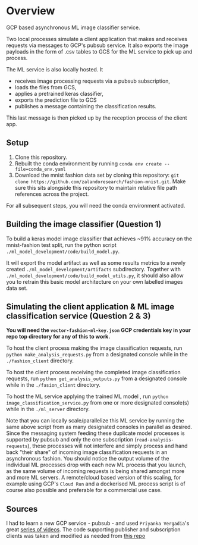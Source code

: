 # Overview

GCP based asynchronous ML image classifier service. 

Two local processes simulate a client application that makes and receives requests via messages to GCP's pubsub service. 
It also exports the image payloads in the form of .csv tables to GCS for the ML service to pick up and process.

The ML service is also locally hosted. It 
- receives image processing requests via a pubsub subscription, 
- loads the files from GCS, 
- applies a pretrained keras classifier, 
- exports the prediction file to GCS
- publishes a message containing the classification results.

This last message is then picked up by the reception process of the client app.

## Setup

1. Clone this repository.
2. Rebuilt the conda environment by running `conda env create --file=conda_env.yaml`
3. Download the mnist fashion data set by cloning this repository: `git clone https://github.com/zalandoresearch/fashion-mnist.git`. Make sure this sits alongside this repository to maintain relative file path references across the project.

For all subsequent steps, you will need the conda environment activated.

## Building the image classifier (Question 1)

To build a keras model image classifier that achieves ~91% accuracy on the mnist-fashion test split, run the python script `./ml_model_development/code/build_model.py`.

It will export the model artifact as well as some results metrics to a newly created `./ml_model_development/artifacts` subdirectory. Together with `./ml_model_development/code/build_model_utils.py`, it should also allow you to retrain this basic model architecture on your own labelled images data set.

## Simulating the client application & ML image classification service (Question 2 & 3)

**You will need the `vector-fashion-ml-key.json` GCP credentials key in your repo top directory for any of this to work.**

To host the client process making the image classification requests, run `python make_analysis_requests.py` from a designated console while in the `./fashion_client` directory.

To host the client process receiving the completed image classification requests, run `python get_analysis_outputs.py` from a designated console while in the `./fasion_client` directory.

To host the ML service applying the trained ML model , run `python image_classification_service.py` from one or more designated console(s) while in the `./ml_server` directory.

Note that you can locally scale/parallelize this ML service by running the same above script from as many designated consoles in parallel as desired. 
Since the messaging system feeding these duplicate model processes is supported by pubsub and only the one subscription (`read-analysis-requests`), these processes will not interfere and simply process and hand back "their share" of incoming image classification requests in an asynchronous fashion.
You should notice the output volume of the individual ML processes drop with each new ML process that you launch, as the same volume of incoming requests is being shared amongst more and more ML servers.
A remote/cloud based version of this scaling, for example using GCP's `Cloud Run` and a dockerised ML process script is of course also possible and preferable for a commercial use case.

## Sources

I had to learn a new GCP service - pubsub - and used `Priyanka Vergadia`'s great [series of videos](https://www.youtube.com/watch?v=cvu53CnZmGI).
The code supporting publisher and subscription clients was taken and modified as needed from [this repo](https://github.com/googleapis/python-pubsub/tree/main/samples/snippets/quickstart)
